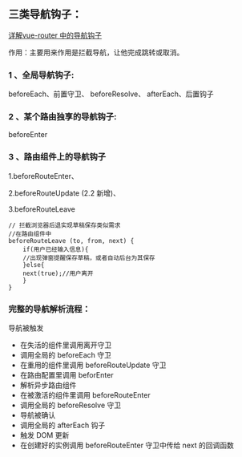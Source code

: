 ## 三类导航钩子：
[详解vue-router 中的导航钩子](https://blog.csdn.net/weixin_41399785/article/details/79382243)

作用：主要用来作用是拦截导航，让他完成跳转或取消。

### 1 、全局导航钩子:

beforeEach、前置守卫、
beforeResolve、
afterEach、后置钩子

### 2 、某个路由独享的导航钩子:

beforeEnter


### 3 、路由组件上的导航钩子

1.beforeRouteEnter、

2.beforeRouteUpdate (2.2 新增)、

3.beforeRouteLeave

```
// 拦截浏览器后退实现草稿保存类似需求
//在路由组件中
beforeRouteLeave (to, from, next) {
    if(用户已经输入信息){
    //出现弹窗提醒保存草稿，或者自动后台为其保存
    }else{
    next(true);//用户离开
    }
}

```

### 完整的导航解析流程：

导航被触发
- 在失活的组件里调用离开守卫
- 调用全局的 beforeEach 守卫
- 在重用的组件里调用 beforeRouteUpdate 守卫
- 在路由配置里调用 beforEnter
- 解析异步路由组件
- 在被激活的组件里调用 beforeRouteEnter
- 调用全局的 beforeResolve 守卫
- 导航被确认
- 调用全局的 afterEach 钩子
- 触发 DOM 更新
- 在创建好的实例调用 beforeRouteEnter 守卫中传给 next 的回调函数


